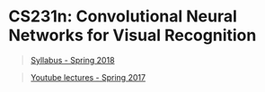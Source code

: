 # CS231n: Convolutional Neural Networks for Visual Recognition 
> [Syllabus - Spring 2018](http://cs231n.stanford.edu/2018/syllabus)

> [Youtube lectures - Spring 2017](https://www.youtube.com/playlist?list=PLC1qU-LWwrF64f4QKQT-Vg5Wr4qEE1Zxk)

